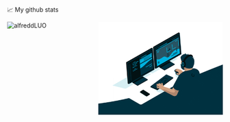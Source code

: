 📈 My github stats
<p> <img align="left" src="https://github-readme-stats.vercel.app/api?username=alfreddLUO&show_icons=true&theme=gotham" height="217" alt="alfreddLUO" />
<img align="right" alt="GIF" src="code.gif" width="291" height="217" />
</p>


